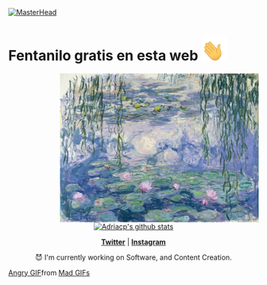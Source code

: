 [![MasterHead](assets/masterhead.gi)]()
<p align="center">
  <strong><H1>Fentanilo gratis en esta web <img src="assets/hand_waving.gif" width="50" height="50"> </H1></strong>
</p>
<img align="right" alt="Coding" width="400" src="assets/liliesmonet.jpg">

<p align="center">
  <a href="https://github.com/Adriacp"><img src="https://github-readme-stats.vercel.app/api?username=Adriacp&hide_border=true&show_icons=true" alt="Adriacp's github stats"></a>
</p>
<p align="center">
  <strong><a href="https://twitter.com/atakedepanico">Twitter</a></strong> |
  <strong><a href="https://www.instagram.com/adri.acp">Instagram</a></strong>
</p>

<p align="center">😈 I'm currently working on Software, and Content Creation.</p>

<div class="tenor-gif-embed" data-postid="4184928" data-share-method="host" data-aspect-ratio="1.35135" data-width="100%"><a href="https://tenor.com/view/mad-angry-computer-technology-patrick-gif-4184928">Angry GIF</a>from <a href="https://tenor.com/search/mad-gifs">Mad GIFs</a></div> <script type="text/javascript" async src="https://tenor.com/embed.js"></script>
